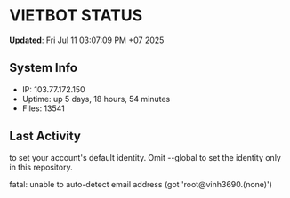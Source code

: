 # VIETBOT STATUS
**Updated**: Fri Jul 11 03:07:09 PM +07 2025

## System Info
- IP: 103.77.172.150
- Uptime: up 5 days, 18 hours, 54 minutes
- Files: 13541

## Last Activity

to set your account's default identity.
Omit --global to set the identity only in this repository.

fatal: unable to auto-detect email address (got 'root@vinh3690.(none)')
